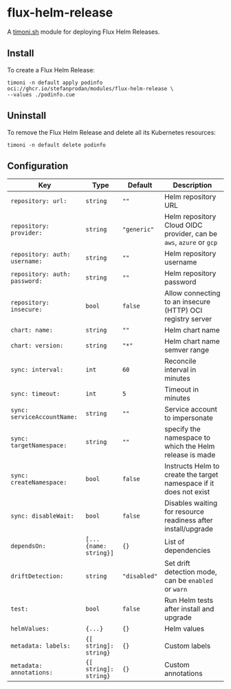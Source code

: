 # flux-helm-release

A [timoni.sh](http://timoni.sh) module for deploying Flux Helm Releases.

## Install

To create a Flux Helm Release:

```shell
timoni -n default apply podinfo oci://ghcr.io/stefanprodan/modules/flux-helm-release \
--values ./podinfo.cue
```

## Uninstall

To remove the Flux Helm Release and delete all its Kubernetes resources:

```shell
timoni -n default delete podinfo
```

## Configuration

| Key                           | Type                  | Default      | Description                                                         |
|-------------------------------|-----------------------|--------------|---------------------------------------------------------------------|
| `repository: url:`            | `string`              | `""`         | Helm repository URL                                                 |
| `repository: provider:`       | `string`              | `"generic"`  | Helm repository Cloud OIDC provider, can be `aws`, `azure` or `gcp` |
| `repository: auth: username:` | `string`              | `""`         | Helm repository username                                            |
| `repository: auth: password:` | `string`              | `""`         | Helm repository password                                            |
| `repository: insecure:`       | `bool`                | `false`      | Allow connecting to an insecure (HTTP) OCI registry server          |
| `chart: name:`                | `string`              | `""`         | Helm chart name                                                     |
| `chart: version:`             | `string`              | `"*"`        | Helm chart name semver range                                        |
| `sync: interval:`             | `int`                 | `60`         | Reconcile interval in minutes                                       |
| `sync: timeout:`              | `int`                 | `5`          | Timeout in minutes                                                  |
| `sync: serviceAccountName:`   | `string`              | `""`         | Service account to impersonate                                      |
| `sync: targetNamespace:`      | `string`              | `""`         | specify the namespace to which the Helm release is made             |
| `sync: createNamespace:`      | `bool`                | `false`      | Instructs Helm to create the target namespace if it does not exist  |
| `sync: disableWait:`          | `bool`                | `false`      | Disables waiting for resource readiness after install/upgrade       |
| `dependsOn:`                  | `[...{name: string}]` | `{}`         | List of dependencies                                                |
| `driftDetection:`             | `string`              | `"disabled"` | Set drift detection mode, can be `enabled` or `warn`                |
| `test:`                       | `bool`                | `false`      | Run Helm tests after install and upgrade                            |
| `helmValues:`                 | `{...}`               | `{}`         | Helm values                                                         |
| `metadata: labels:`           | `{[ string]: string}` | `{}`         | Custom labels                                                       |
| `metadata: annotations:`      | `{[ string]: string}` | `{}`         | Custom annotations                                                  |
